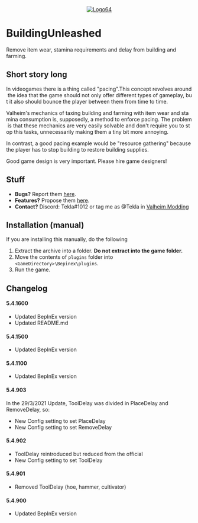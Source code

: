 ‎<p align="center">[![Logo64](https://user-images.githubusercontent.com/23636548/135311233-240e15b7-73b1-4d2e-b37c-b0b527338504.png)](https://ko-fi.com/tekla)</p>

# BuildingUnleashed

Remove item wear, stamina requirements and delay from building and farming.

## Short story long

In videogames there is a thing called "pacing".This concept revolves around the idea that the game should not only offer different types of gameplay, but it also should bounce the player between them from time to time.

Valheim's mechanics of taxing building and farming with item wear and stamina consumption is, supposedly, a method to enforce pacing. The problem is that these mechanics are very easily solvable and don't require you to stop this tasks, unnecessarily making them a tiny bit more annoying.

In contrast, a good pacing example would be "resource gathering" because the player has to stop building to restore building supplies.

Good game design is very important. Please hire game designers!

## Stuff

-   **Bugs?** Report them [here](https://github.com/T3kla/ValMods/issues).
-   **Features?** Propose them [here](https://github.com/T3kla/ValMods/issues).
-   **Contact?** Discord: Tekla#1012 or tag me as @Tekla in [Valheim Modding](https://discord.gg/RBq2mzeu4z)

## Installation (manual)

If you are installing this manually, do the following

1. Extract the archive into a folder. **Do not extract into the game folder.**
2. Move the contents of `plugins` folder into `<GameDirectory>\Bepinex\plugins`.
3. Run the game.

## Changelog

#### 5.4.1600

-   Updated BepInEx version
-   Updated README.md

#### 5.4.1500

-   Updated BepInEx version

#### 5.4.1100

-   Updated BepInEx version

#### 5.4.903

In the 29/3/2021 Update, ToolDelay was divided in PlaceDelay and RemoveDelay, so:

-   New Config setting to set PlaceDelay
-   New Config setting to set RemoveDelay

#### 5.4.902

-   ToolDelay reintroduced but reduced from the official
-   New Config setting to set ToolDelay

#### 5.4.901

-   Removed ToolDelay (hoe, hammer, cultivator)

#### 5.4.900

-   Updated BepInEx version
